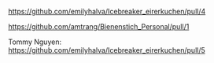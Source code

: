 https://github.com/emilyhalva/Icebreaker_eirerkuchen/pull/4

https://github.com/amtrang/Bienenstich_Personal/pull/1

Tommy Nguyen: https://github.com/emilyhalva/Icebreaker_eirerkuchen/pull/5
